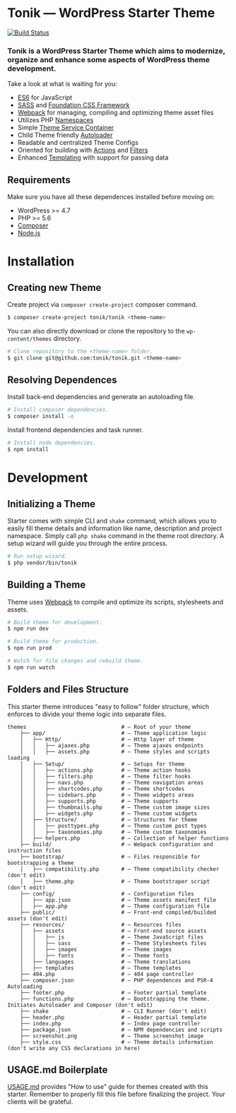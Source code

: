 # Tonik — WordPress Starter Theme

[![Build Status](https://travis-ci.org/tonik/tonik.svg?branch=master)](https://travis-ci.org/tonik/tonik)

### Tonik is a WordPress Starter Theme which aims to modernize, organize and enhance some aspects of WordPress theme development.

Take a look at what is waiting for you:

- [ES6](https://babeljs.io/learn-es2015/) for JavaScript
- [SASS](http://sass-lang.com/) and [Foundation CSS Framework](http://foundation.zurb.com/sites/docs/)
- [Webpack](https://webpack.js.org/) for managing, compiling and optimizing theme asset files
- Utilizes PHP [Namespaces](http://php.net/manual/pl/language.namespaces.php)
- Simple [Theme Service Container](http://symfony.com/doc/2.0/glossary.html#term-service-container)
- Child Theme friendly [Autoloader](https://en.wikipedia.org/wiki/Autoload)
- Readable and centralized Theme Configs
- Oriented for building with [Actions](https://codex.wordpress.org/Glossary#Action) and [Filters](https://codex.wordpress.org/Glossary#Filter)
- Enhanced [Templating](https://en.wikibooks.org/wiki/PHP_Programming/Why_Templating) with support for passing data

## Requirements

Make sure you have all these dependences installed before moving on:

- WordPress >= 4.7
- PHP >= 5.6
- [Composer](https://getcomposer.org)
- [Node.js](https://nodejs.org)

# Installation

## Creating new Theme

Create project via `composer create-project` composer command.

```bash
$ composer create-project tonik/tonik <theme-name>
```

You can also directly download or clone the repository to the `wp-content/themes` directory.

```bash
# Clone repository to the <theme-name> folder.
$ git clone git@github.com:tonik/tonik.git <theme-name>
```

## Resolving Dependences

Install back-end dependencies and generate an autoloading file.

```bash
# Install composer dependencies.
$ composer install -o
```

Install frontend dependencies and task runner.

```bash
# Install node dependencies.
$ npm install
```

# Development

## Initializing a Theme

Starter comes with simple CLI and `shake` command, which allows you to easily fill theme details and information like name, description and project namespace. Simply call `php shake` command in the theme root directory. A setup wizard will guide you through the entire process.

```bash
# Run setup wizard.
$ php vendor/bin/tonik
```

## Building a Theme

Theme uses [Webpack](https://webpack.js.org/) to compile and optimize its scripts, stylesheets and assets.

```bash
# Build theme for development.
$ npm run dev

# Build theme for production.
$ npm run prod

# Watch for file changes and rebuild theme.
$ npm run watch
```

## Folders and Files Structure

This starter theme introduces "easy to follow" folder structure, which enforces to divide your theme logic into separate files.

```
themes                              # — Root of your theme
    ├── app/                        # — Theme application logic
    │   ├── Http/                   # — Http layer of theme
    │   │   ├── ajaxes.php          # — Theme ajaxes endpoints
    │   │   ├── assets.php          # — Theme styles and scripts loading
    │   ├── Setup/                  # — Setups for theme
    │   │   ├── actions.php         # — Theme action hooks
    │   │   ├── filters.php         # — Theme filter hooks
    │   │   ├── navs.php            # — Theme navigation areas
    │   │   ├── shortcodes.php      # — Theme shortcodes
    │   │   ├── sidebars.php        # — Theme widgets areas
    │   │   ├── supports.php        # — Theme supports
    │   │   ├── thumbnails.php      # — Theme custom image sizes
    │   │   ├── widgets.php         # — Theme custom widgets
    │   ├── Structure/              # — Structures for theme
    │   │   ├── posttypes.php       # — Theme custom post types
    │   │   ├── taxonomies.php      # — Theme custom taxonomies
    │   ├── helpers.php             # — Collection of helper functions
    ├── build/                      # — Webpack configuration and instruction files
    ├── bootstrap/                  # — Files responsible for bootstrapping a theme
    │   ├── compatibility.php       # — Theme compatibility checker (don't edit)
    │   ├── theme.php               # — Theme bootstraper script (don't edit)
    ├── config/                     # — Configuration files
    │   ├── app.json                # — Theme assets manifest file
    │   ├── app.php                 # — Theme configuration file
    ├── public/                     # — Front-end compiled/builded assets (don't edit)
    ├── resources/                  # — Resources files
    │   ├── assets                  # — Front-end source assets
    │   │   ├── js                  # — Theme JavaScript files
    │   │   ├── sass                # — Theme Stylesheets files
    │   │   ├── images              # — Theme images
    │   │   ├── fonts               # — Theme fonts
    │   ├── languages               # — Theme translations
    │   ├── templates               # — Theme templates
    ├── 404.php                     # — 404 page controller
    ├── composer.json               # — PHP dependences and PSR-4 Autoloading
    ├── footer.php                  # — Footer partial template
    ├── functions.php               # — Bootstrapping the theme. Initiates Autoloader and Composer (don't edit)
    ├── shake                       # — CLI Runner (don't edit)
    ├── header.php                  # — Header partial template
    ├── index.php                   # — Index page controller
    ├── package.json                # — NPM dependencies and scripts
    ├── screenshot.png              # — Theme screenshot image
    ├── style.css                   # — Theme details information (don't write any CSS declarations in here)
```

## USAGE.md Boilerplate

[USAGE.md](https://github.com/tonik/tonik/blob/master/USAGE.md) provides "How to use" guide for themes created with this starter. Remember to properly fill this file before finalizing the project. Your clients will be grateful.